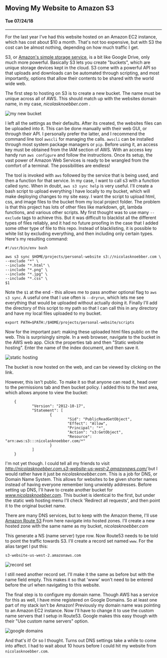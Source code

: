 ## Moving My Website to Amazon S3
#### Tue 07/24/18

---

For the last year I've had this website hosted on an Amazon EC2 instance, which has cost about $10 a month.
That's not too expensive,  but with S3 the cost can be almost nothing, depending on how much traffic I get.

S3, or [Amazon's simple storage service](https://aws.amazon.com/s3 "s3"), is a bit like Google Drive, only much more powerful.
Basically S3 lets you create "buckets", which are unique storage devices kept in the cloud. S3 come with a powerful API so that uploads and downloads can be automated through scripting, and most importantly,
options that allow their contents to be shared with the world wide web.

The first step to hosting on S3 is to create a new bucket. The name must be unique across all of AWS.
This should match up with the websites domain name, in my case, *nicolasknoebber.com* .

![my new bucket](images/new_bucket.png)

I left all the settings as their defaults. After its created, the websites files can be uploaded into it. This can
be done manually with their web GUI, or through their API. I personally prefer the latter, and I recommend the command line tool `awscli` for managing the calls.
`awscli` can be installed through most system package managers or `pip`. Before using it, an access key must be obtained from the IAM section of AWS.
With an access key handy run `aws configure` and follow the instructions. Once its setup, the vast power of Amazon Web Services is ready to be wrangled from the comfort of a terminal.
The possibilities are endless!

The tool is invoked with `aws` followed by the service that is being used, and then a function for that service. In
my case, I want to call s3 with a function called sync. When in doubt, `aws s3 sync help` is very useful.
I'll create a bash script to upload everything I have locally to my bucket, which will make deploying changes to my site
easy. I want the script to upload html, css, and image files to the bucket from my local project folder. The problem is
that this project has lots of other files like markdown, git, lambda functions, and various other scripts. My first
thought was to use many `--exclude` tags to achieve this. But it was difficult to blacklist all the different types
of files reliably, and it had no future proofing in the case that I added some other type of file to this repo.
Instead of blacklisting, it is possible to white list by excluding everything, and then including only certain types.
Here's my resulting command:

    #!/usr/bin/env bash

    aws s3 sync $HOME/projects/personal-website s3://nicolasknoebber.com \
    --exclude "*" \
    --include "*.html" \
    --include "*.png" \
    --include "*.jpg" \
    --include "*.css" \
    $1

Note the `$1` at the end - this allows me to pass another optional flag to `aws s3 sync`. A useful one that I use
often is `--dryrun`, which lets me see everything that would be uploaded without actually doing it. Finally I'll add
the directory of this script to my path so that I can call this in any directory and have my local files uploaded to my bucket.

    export PATH=$PATH:/$HOME/projects/personal-website/scripts

Now for the important part: making these uploaded html files public on the web.
This is surprisingly simple. In a web browser, navigate to the bucket in the AWS web app.
Click the properties tab and then "Static website hosting". Enter the name of the index document, and then save it.

![static hosting](images/static_hosting.png)

The bucket is now hosted on the web, and can be viewed by clicking on the link.

However, this isn't public. To make it so that anyone can read it, head over to the permissions tab
and then bucket policy. I added this to the text area, which allows anyone to view the bucket:

		{
				"Version": "2012-10-17",
				"Statement": [
						{
								"Sid": "PublicReadGetObject",
								"Effect": "Allow",
								"Principal": "*",
								"Action": "s3:GetObject",
								"Resource": "arn:aws:s3:::nicolasknoebber.com/*"
						}
				]
		}

I'm not yet though. I could tell all my friends to visit *http://nicolasknoebber.com.s3-website-us-west-2.amazonaws.com/* but I would rather have it just be *nicolasknoebber.com*.
This is a job for DNS, or Domain Name System. This allows for websites to be given shorter names instead of having everyone remember long unwieldy addresses.
Before setting up DNS, I'll have to create another bucket for *www.nicolasknoebber.com*. This bucket is identical to the first, but under the static web hosting menu I'll check 'Redirect all requests', and
then point it to the original bucket name.

There are many DNS services, but to keep with the Amazon theme, I'll use [Amazon Route 53](https://aws.amazon.com/route53/)
From here navigate into hosted zones. I'll create a new hosted zone with the same name as my bucket, *nicolasknoebber.com*

This generate a NS (name server) type row. Now Route53 needs to be told to point the traffic
towards S3. I'll create a record set named `www`. For the alias target I put this:

    s3-website-us-west-2.amazonaws.com

![record set](images/hosted_zone.png)

I still need another record set. I'll make it the same as before but with the name field empty. This makes it
so that 'www' won't need to be entered before the url when navigating to this website.

The final step is to configure my domain name. Though AWS has a service for this as well, I have mine registered on Google Domains. So at least one part of my stack isn't be Amazon!
Previously my domain name was pointing to an Amazon EC2 instance. Now I'll have to change it to use the custom name servers that I setup in Route53.
Google makes this easy though with their "Use custom name servers" option.

![google domains](images/google_domains.png)

And that's it! Or so I thought. Turns out DNS settings take a while to come into affect. I had to wait about 10 hours before I could hit my website from `nicolasknoebber.com`.
